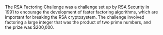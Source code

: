 The RSA Factoring Challenge was a challenge set up by RSA Security in 1991 to encourage the development of faster factoring algorithms, which are important for breaking the RSA cryptosystem. The challenge involved factoring a large integer that was the product of two prime numbers, and the prize was $200,000.
